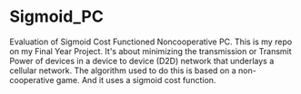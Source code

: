 # Sigmoid_PC
Evaluation of Sigmoid Cost Functioned Noncooperative PC.
This is my repo on my Final Year Project. It's about minimizing the transmission or Transmit Power of devices in a device to device (D2D) network that underlays a cellular network.
The algorithm used to do this is based on a non-cooperative game. And it uses a sigmoid cost function. 
